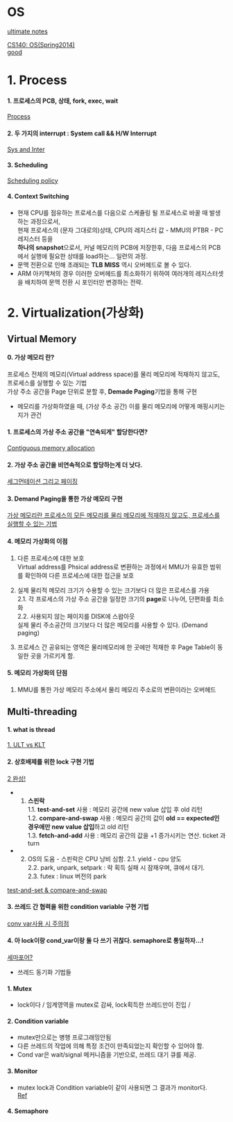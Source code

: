 # OS

[ultimate notes](https://ajayardeshana.wordpress.com/operating-system/)  

[CS140: OS(Spring2014)](https://web.stanford.edu/~ouster/cgi-bin/cs140-spring14/lectures.php)  
[good](https://jhnyang.tistory.com/category/%EB%B3%84%EA%B1%B8%EB%8B%A4%ED%95%98%EB%8A%94%20IT/%EC%9A%B4%EC%98%81%EC%B2%B4%EC%A0%9C%20OS)  
# 1. Process  

#### 1. 프로세스의 PCB, 상태, fork, exec, wait  
[Process](/process/process.md)  

#### 2. 두 가지의 interrupt : System call && H/W Interrupt  
[Sys and Inter](/process/syscall-interrupt.md)  

#### 3. Scheduling  
[Scheduling policy](/process/schedule.md)  

#### 4. Context Switching  
* 현재 CPU를 점유하는 프로세스를 다음으로 스케쥴링 될 프로세스로 바꿀 때 발생하는 과정으로서,  
현재 프로세스의 (문자 그대로의)상태, CPU의 레지스터 값 - MMU의 PTBR - PC 레지스터 등을  
**하나의 snapshot**으로서, 커널 메모리의 PCB에 저장한후, 다음 프로세스의 PCB에서 실행에 필요한 상태를 load하는... 일련의 과정.  
* 문맥 전환으로 인해 초래되는 **TLB MISS** 역시 오버헤드로 볼 수 있다.  
* ARM 아키책쳐의 경우 이러한 오버헤드를 최소화하기 위하여 여러개의 레지스터셋을 배치하여 문맥 전환 시 포인터만 변경하는 전략.  

# 2. Virtualization(가상화)  



## Virtual Memory  

#### 0. 가상 메모리 란?  
프로세스 전체의 메모리(Virtual address space)를 물리 메모리에 적재하지 않고도, 프로세스를 실행할 수 있는 기법  
가상 주소 공간을 Page 단위로 분할 후, **Demade Paging**기법을 통해 구현  


 * 메모리를 가상화하였을 때, (가상 주소 공간) 이를 물리 메모리에 어떻게 매핑시키는지가 관건  
 
#### 1. 프로세스의 가상 주소 공간을 "연속되게" 할당한다면?  
[Contiguous memory allocation](/memory-management/intro.md)  


#### 2. 가상 주소 공간을 비연속적으로 할당하는게 더 낫다.  
[세그먼테이션 그리고 페이징](/memory-management/discon.md)  

#### 3. Demand Paging을 통한 가상 메모리 구현  
[가상 메모리란 프로세스의 모든 메모리를 물리 메모리에 적재하지 않고도, 프로세스를 실행할 수 있는 기법](/memory-management/replacement.md)  


#### 4. 메모리 가상화의 이점  

1. 다른 프로세스에 대한 보호  
Virtual address를 Phsical address로 변환하는 과정에서 MMU가 유효한 범위를 확인하여 다른 프로세스에 대한 접근을 보호  

2. 실제 물리적 메모리 크기가 수용할 수 있는 크기보다 더 많은 프로세스를 가용  
2.1. 각 프로세스의 가상 주소 공간을 일정한 크기의 **page**로 나누어, 단편화를 최소화  
2.2. 사용되지 않는 페이지를 DISK에 스왑아웃  
실제 물리 주소공간의 크기보다 더 많은 메모리를 사용할 수 있다. (Demand paging)  

3. 프로세스 간 공유되는 영역은 물리메모리에 한 곳에만 적재한 후 Page Table이 동일한 곳을 가르키게 함.  

#### 5. 메모리 가상화의 단점  

1. MMU를 통한 가상 메모리 주소에서 물리 메모리 주소로의 변환이라는 오버헤드  





## Multi-threading  

#### 1. what is thread  
[1. ULT vs KLT](/thread.md)  

#### 2. 상호배제를 위한 lock 구현 기법  
[2 완성!](/process/atomic.md)  
* 1. **스핀락**  
1.1. **test-and-set** 사용 : 메모리 공간에 new value 삽입 후 old 리턴  
1.2. **compare-and-swap** 사용 : 메모리 공간의 값이 **old == expected인 경우에만 new value 삽입**하고 old 리턴  
1.3. **fetch-and-add** 사용 : 메모리 공간의 값을 +1 증가시키는 연산. ticket 과 turn  

* 2. OS의 도움 - 스핀락은 CPU 낭비 심함.
2.1. yield  - cpu 양도  
2.2. park, unpark, setpark : 락 획득 실패 시 잠재우며, 큐에서 대기.   
2.3. futex : linux 버전의 park  



[test-and-set & compare-and-swap](/lock구현.md)  


#### 3. 쓰레드 간 협력을 위한 condition variable 구현 기법  
>> 
[conv var사용 시 주의점](/conditional-variable.md)  

#### 4. 아 lock이랑 cond_var이랑 둘 다 쓰기 귀찮다. semaphore로 통일하자...!  
[세마포어?](/semaphore.md)  

 
* 쓰레드 동기화 기법들  
#### 1. Mutex  
  * lock이다 / 임계영역을 mutex로 감싸, lock획득한 쓰레드만이 진입 /  
  
#### 2. Condition variable  
  * mutex만으로는 병행 프로그래밍안됨  
  * 다른 쓰레드의 작업에 의해 특정 조건이 만족되었는지 확인할 수 있어야 함.  
  * Cond var은 wait/signal 메커니즘을 기반으로, 쓰레드 대기 큐를 제공.  
  
  
#### 3. Monitor  
  * mutex lock과 Condition variable이 같이 사용되면 그 결과가 monitor다.  
  [Ref](https://web.stanford.edu/~ouster/cgi-bin/cs140-spring14/lecture.php?topic=locks)  
#### 4. Semaphore  


